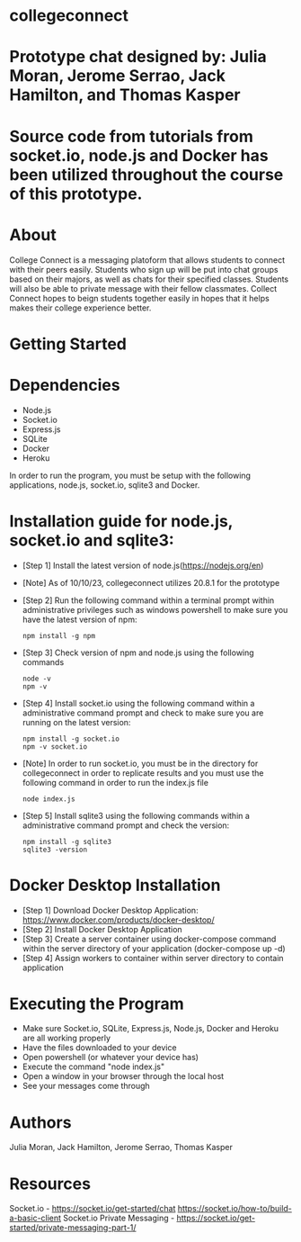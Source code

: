 # collegeconnect
# Prototype chat designed by: Julia Moran, Jerome Serrao, Jack Hamilton, and Thomas Kasper
# Source code from tutorials from socket.io, node.js and Docker has been utilized throughout the course of this prototype.

# About
College Connect is a messaging platoform that allows students to connect with their peers easily.  Students who sign up will be put into chat groups 
based on their majors, as well as chats for their specified classes.  Students will also be able to private message with their fellow classmates. 
Collect Connect hopes to beign students together easily in hopes that it helps makes their college experience better.

# Getting Started

# Dependencies
- Node.js
- Socket.io
- Express.js
- SQLite
- Docker
- Heroku

In order to run the program, you must be setup with the following applications, node.js, socket.io, sqlite3 and Docker.
# Installation guide for node.js, socket.io and sqlite3:
- [Step 1] Install the latest version of node.js(https://nodejs.org/en)
- [Note] As of 10/10/23, collegeconnect utilizes 20.8.1 for the prototype 
- [Step 2] Run the following command within a terminal prompt within administrative privileges such as windows powershell to make sure you have the latest version of  npm:
    ```
    npm install -g npm
    ```
- [Step 3] Check version of npm and node.js using the following commands
    ```
    node -v
    npm -v
    ```

- [Step 4] Install socket.io using the following command within a administrative command prompt and check to make sure you are running on the latest version:
    ```
    npm install -g socket.io 
    npm -v socket.io
    ```
- [Note] In order to run socket.io, you must be in the directory for collegeconnect in order to replicate results and you must use the following command in order to run the index.js file
    ```
    node index.js
    ```
- [Step 5] Install sqlite3 using the following commands within a administrative command prompt and check the version:
     ```
     npm install -g sqlite3
     sqlite3 -version
     ```


# Docker Desktop Installation
- [Step 1] Download Docker Desktop Application: https://www.docker.com/products/docker-desktop/
- [Step 2] Install Docker Desktop Application
- [Step 3] Create a server container using docker-compose command within the server directory of your application (docker-compose up -d)
- [Step 4] Assign workers to container within server directory to contain application

# Executing the Program
- Make sure Socket.io, SQLite, Express.js, Node.js, Docker and Heroku are all working properly
- Have the files downloaded to your device
- Open powershell (or whatever your device has)
- Execute the command "node index.js"
- Open a window in your browser through the local host
- See your messages come through

# Authors
Julia Moran, Jack Hamilton, Jerome Serrao, Thomas Kasper

# Resources
Socket.io - https://socket.io/get-started/chat
            https://socket.io/how-to/build-a-basic-client
Socket.io Private Messaging - https://socket.io/get-started/private-messaging-part-1/

